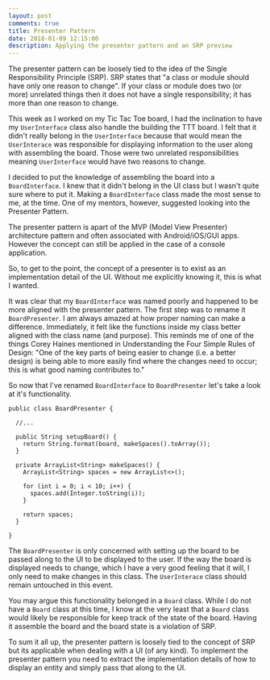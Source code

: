 ```yaml
---
layout: post
comments: true
title: Presenter Pattern
date: 2018-01-09 12:15:00
description: Applying the presenter pattern and an SRP preview 
---
```


The presenter pattern can be loosely tied to the idea of the Single Responsibility
Principle (SRP). SRP states that "a class or module should have only one reason to change". 
If your class or module does two (or more) unrelated things then it does not have a single responsibility;
it has more than one reason to change. 

This week as I worked on my Tic Tac Toe board, I had the inclination to have my
`UserInterface` class also handle the building the TTT board. 
I felt that it didn't really belong in the `UserInterface` because that would mean
the `UserInterace` was responsible for displaying information to the user along
with assembling the board. Those were two unrelated responsibilities meaning
`UserInterface` would have two reasons to change. 

I decided to put the knowledge of assembling the board into a `BoardInterface`. 
I knew that it didn't belong in the UI class but I wasn't quite sure where to put it. Making
a `BoardInterface` class made the most sense to me, at the time. One of my mentors, however,
suggested looking into the Presenter Pattern. 

The presenter pattern is apart of the MVP (Model View Presenter) architecture
pattern and often associated with Android/iOS/GUI apps. However the concept
can still be applied in the case of a console application.

So, to get to the point, the concept of a presenter is to exist as an implementation 
detail of the UI. Without me explicitly knowing it, this is what I wanted.  

It was clear that my `BoardInterface` was named poorly and happened to be
more aligned with the presenter pattern. The first step was to rename it `BoardPresenter`. 
I am always amazed at how proper naming can make a difference. Immediately, it felt
like the functions inside my class better aligned with the class name (and purpose). 
This reminds me of one of the things Corey Haines mentioned in Understanding the Four
Simple Rules of Design: "One of the key parts of being easier to change (i.e. a
better design) is being able to more easily find where the changes
need to occur; this is what good naming contributes to."

So now that I've renamed `BoardInterface` to `BoardPresenter` let's take a look
at it's functionality. 



```
public class BoardPresenter {
  
  //...

  public String setupBoard() {
    return String.format(board, makeSpaces().toArray());
  }

  private ArrayList<String> makeSpaces() {
    ArrayList<String> spaces = new ArrayList<>();

    for (int i = 0; i < 10; i++) {
      spaces.add(Integer.toString(i));
    }

    return spaces;
  }

}
```

The `BoardPresenter` is only concerned with setting up the board to be passed
along to the UI to be displayed to the user. If the way the board is displayed needs
to change, which I have a very good feeling that it will, I only need to make
changes in this class. The `UserInterace` class should remain untouched in this event.

You may argue this functionality belonged in a `Board` class. While
I do not have a `Board` class at this time, I know at the very least that a `Board` 
class would likely be responsible for keep track of the state of the board. Having
it assemble the board and the board state is a violation of SRP. 

To sum it all up, the presenter pattern is loosely tied to the concept of SRP but its applicable
when dealing with a UI (of any kind). To implement the presenter pattern you need to 
extract the implementation details of how to display an entity and simply pass
that along to the UI. 